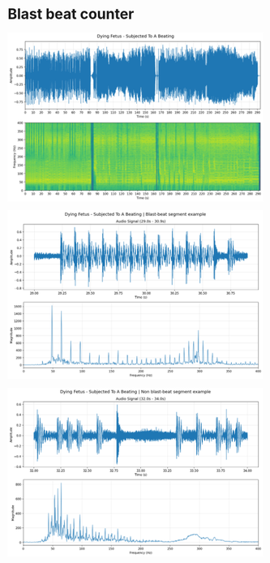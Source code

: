 # Blast beat counter

![Dying Fetus - Subjected To A Beating.png](output/Dying%20Fetus%20-%20Subjected%20To%20A%20Beating.png)

![Dying Fetus - Subjected To A Beating | Blast-beat segment example_29.0s-30.9s.png](output/Dying%20Fetus%20-%20Subjected%20To%20A%20Beating%20%7C%20Blast-beat%20segment%20example_29.0s-30.9s.png)

![Dying Fetus - Subjected To A Beating | Non blast-beat segment example_32.0s-34.0s.png](output/Dying%20Fetus%20-%20Subjected%20To%20A%20Beating%20%7C%20Non%20blast-beat%20segment%20example_32.0s-34.0s.png)